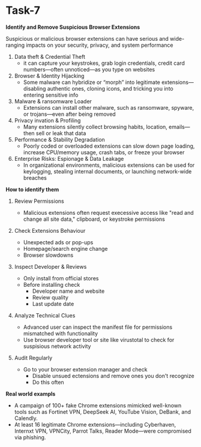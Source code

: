 # Task-7
**Identify and Remove Suspicious Browser Extensions**

Suspicious or malicious browser extensions can have serious and wide-ranging impacts on your security, privacy, and system performance

1. Data theft & Credential Theft
    - it can capture your keystrokes, grab login credentials, credit card numbers—often unnoticed—as you type on websites
2. Browser & Identity Hijacking
    - Some malware can hybridize or “morph” into legitimate extensions—disabling authentic ones, cloning icons, and tricking you into entering sensitive info 
3. Malware & ransomware Loader
    - Extensions can install other malware, such as ransomware, spyware, or trojans—even after being removed
4. Privacy invation & Profiling
    - Many extensions silently collect browsing habits, location, emails—then sell or leak that data
5. Performance & Stability Degradation
    - Poorly coded or overloaded extensions can slow down page loading, increase CPU/memory usage, crash tabs, or freeze your browser
6. Enterprise Risks: Espionage & Data Leakage
    - In organizational environments, malicious extensions can be used for keylogging, stealing internal documents, or launching network-wide breaches


**How to identify them**

  1. Review Permissions
      - Malicious extensions often request execessive access like "read and change all site data," clipboard, or keystroke permissions  
  2. Check Extensions Behaviour
      - Unexpected ads or pop-ups
      - Homepage/search engine change
      - Browser slowdowns  
  3.  Inspect Developer & Reviews
      - Only install from official stores
      - Before installing check
          - Developer name and website
          - Review quality
          - Last update date
  4.  Analyze Technical Clues
      - Advanced user can inspect the manifest file for permissions mismatched with functionality
      - Use browser developer tool or site like virustotal to check for suspisious network activity
            
  5. Audit Regularly
      - Go to your browser extension manager and check
          - Disable unsued ectensions and remove ones you don't recognize
          - Do this often

 **Real world exampls**

  - A campaign of 100+ fake Chrome extensions mimicked well-known tools such as Fortinet VPN, DeepSeek AI, YouTube Vision, DeBank, and Calendly.
  - At least 16 legitimate Chrome extensions—including Cyberhaven, Internxt VPN, VPNCity, Parrot Talks, Reader Mode—were compromised via phishing.
